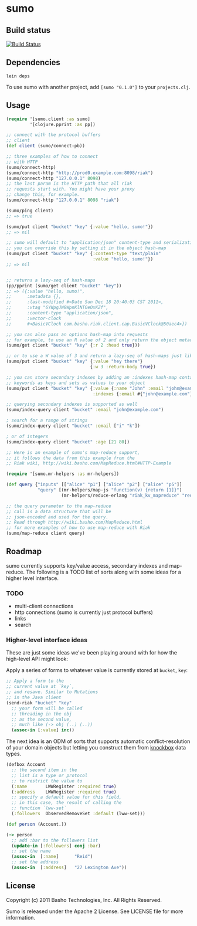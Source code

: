# sumo

## Build status

[![Build Status](https://secure.travis-ci.org/reiddraper/sumo.png)](http://travis-ci.org/reiddraper/sumo)

## Dependencies

```
lein deps
```

To use sumo with another project, add `[sumo "0.1.0"]` to your `projects.clj`.

## Usage
```clojure
(require '[sumo.client :as sumo]
         '[clojure.pprint :as pp])

;; connect with the protocol buffers
;; client
(def client (sumo/connect-pb))

;; three examples of how to connect
;; with HTTP
(sumo/connect-http)
(sumo/connect-http "http://prod0.example.com:8098/riak")
(sumo/connect-http "127.0.0.1" 8098)
;; the last param is the HTTP path that all riak
;; requests start with. You might have your proxy
;; change this, for example.
(sumo/connect-http "127.0.0.1" 8098 "riak")

(sumo/ping client)
;; => true

(sumo/put client "bucket" "key" {:value "hello, sumo!"})
;; => nil

;; sumo will default to "application/json" content-type and serialization
;; you can override this by setting it in the object hash-map
(sumo/put client "bucket" "key" {:content-type "text/plain"
                                 :value "hello, sumo!"})
;; => nil


;; returns a lazy-seq of hash-maps
(pp/pprint (sumo/get client "bucket" "key"))
;; => ({:value "hello, sumo!",
;;      :metadata {},
;;      :last-modified #<Date Sun Dec 18 20:40:03 CST 2011>,
;;      :vtag "6YWpgJW8WpnKlNTOeOxKZf",
;;      :content-type "application/json",
;;      :vector-clock
;;      #<BasicVClock com.basho.riak.client.cap.BasicVClock@50aec4>})

;; you can also pass an options hash-map into requests
;; for example, to use an R value of 2 and only return the object metadata
(sumo/get client "bucket" "key" {:r 2 :head true}))

;; or to use a W value of 3 and return a lazy-seq of hash-maps just like sumo/get
(sumo/put client "bucket" "key" {:value "hey there"}
                                {:w 3 :return-body true})

;; you can store secondary indexes by adding an :indexes hash-map containing
;; keywords as keys and sets as values to your object
(sumo/put client "bucket" "key" {:value {:name "John" :email "john@example.com"}
                                 :indexes {:email #{"john@example.com"}})

;; querying secondary indexes is supported as well
(sumo/index-query client "bucket" :email "john@example.com")

; search for a range of strings
(sumo/index-query client "bucket" :email ["i" "k"])

; or of integers
(sumo/index-query client "bucket" :age [21 80])

;; Here is an example of sumo's map-reduce support,
;; it follows the data from this example from the
;; Riak wiki, http://wiki.basho.com/MapReduce.html#HTTP-Example

(require '[sumo.mr-helpers :as mr-helpers])

(def query {"inputs" [["alice" "p1"] ["alice" "p2"] ["alice" "p5"]]
            "query" [(mr-helpers/map-js "function(v) {return [1]}")
                     (mr-helpers/reduce-erlang "riak_kv_mapreduce" "reduce_sum")]})

;; the query parameter to the map-reduce
;; call is a data structure that will be
;; json-encoded and used for the query.
;; Read through http://wiki.basho.com/MapReduce.html
;; for more examples of how to use map-reduce with Riak
(sumo/map-reduce client query)
```

## Roadmap

sumo currently supports key/value access, secondary indexes
and map-reduce. The following is a TODO list of sorts
along with some ideas for a higher level interface.

### TODO

* multi-client connections
* http connections (sumo is currently just protocol buffers)
* links
* search

### Higher-level interface ideas

These are just some ideas we've been playing
around with for how the high-level API might look:

Apply a series of forms to whatever
value is currently stored at `bucket`, `key`:

```clojure
;; Apply a form to the
;; current value at `key`,
;; and resave. Similar to Mutations
;; in the Java client
(send-riak "bucket" "key"
  ;; your form will be called
  ;; threading in the obj
  ;; as the second value,
  ;; much like (-> obj (..) (..))
  (assoc-in [:value] inc))
```

The next idea is an ODM of sorts that supports
automatic conflict-resolution of your domain objects
but letting you construct them from [knockbox](http://github.com/reiddraper/knockbox)
data types.

```clojure
(defbox Account
  ;; the second item in the
  ;; list is a type or protocol
  ;; to restrict the value to
  (:name       LWWRegister :required true)
  (:address    LWWRegister :required true)
  ;; specify a default value for this field,
  ;; in this case, the result of calling the
  ;; function `lww-set`
  (:followers  ObservedRemoveSet :default (lww-set)))

(def person (Account.))

(-> person
  ;; add :bar to the followers list
  (update-in [:followers] conj :bar)
  ;; set the name
  (assoc-in  [:name]      "Reid")
  ;; set the address
  (assoc-in  [:address]   "27 Lexington Ave"))
```

## License
Copyright (c) 2011 Basho Technologies, Inc.  All Rights Reserved.

Sumo is released under the Apache 2 License. See LICENSE file for more information.
